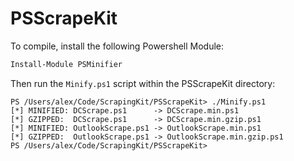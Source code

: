 # PSScrapeKit

To compile, install the following Powershell Module:

```powershell
Install-Module PSMinifier
```

Then run the `Minify.ps1` script within the PSScrapeKit directory:

```
PS /Users/alex/Code/ScrapingKit/PSScrapeKit> ./Minify.ps1
[*] MINIFIED: DCScrape.ps1      -> DCScrape.min.ps1
[*] GZIPPED:  DCScrape.ps1      -> DCScrape.min.gzip.ps1
[*] MINIFIED: OutlookScrape.ps1 -> OutlookScrape.min.ps1
[*] GZIPPED:  OutlookScrape.ps1 -> OutlookScrape.min.gzip.ps1
PS /Users/alex/Code/ScrapingKit/PSScrapeKit>
```
